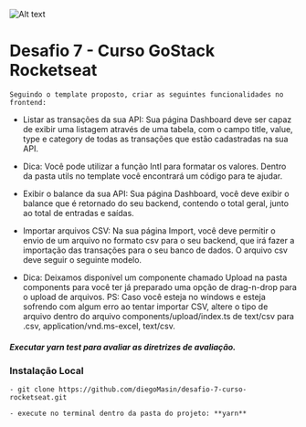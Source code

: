 ![Alt text](https://github.com/diegoMasin/maximumtech/blob/master/assets/img/logo-colorida.png)<br>

# Desafio 7 - Curso GoStack Rocketseat

```Seguindo o template proposto, criar as seguintes funcionalidades no frontend:```
- Listar as transações da sua API: Sua página Dashboard deve ser capaz de exibir uma listagem através de uma tabela, com o campo title, value, type e category de todas as transações que estão cadastradas na sua API.
- Dica: Você pode utilizar a função Intl para formatar os valores. Dentro da pasta utils no template você encontrará um código para te ajudar.

- Exibir o balance da sua API: Sua página Dashboard, você deve exibir o balance que é retornado do seu backend, contendo o total geral, junto ao total de entradas e saídas.

- Importar arquivos CSV: Na sua página Import, você deve permitir o envio de um arquivo no formato csv para o seu backend, que irá fazer a importação das transações para o seu banco de dados. O arquivo csv deve seguir o seguinte modelo.

- Dica: Deixamos disponível um componente chamado Upload na pasta components para você ter já preparado uma opção de drag-n-drop para o upload de arquivos. PS: Caso você esteja no windows e esteja sofrendo com algum erro ao tentar importar CSV, altere o tipo de arquivo dentro do arquivo components/upload/index.ts de text/csv para .csv, application/vnd.ms-excel, text/csv.

##### Executar **_yarn test_** para avaliar as diretrizes de avaliação.

### Instalação Local
```
- git clone https://github.com/diegoMasin/desafio-7-curso-rocketseat.git
```
```
- execute no terminal dentro da pasta do projeto: **yarn**
```
